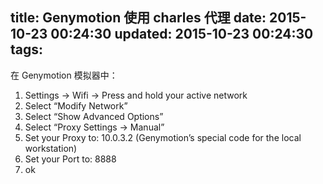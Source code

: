 title: Genymotion 使用 charles 代理
date: 2015-10-23 00:24:30
updated: 2015-10-23 00:24:30
tags:
---

在 Genymotion 模拟器中：

1. Settings -> Wifi -> Press and hold your active network
2. Select “Modify Network”
3. Select “Show Advanced Options”
4. Select “Proxy Settings -> Manual”
5. Set your Proxy to: 10.0.3.2 (Genymotion’s special code for the local workstation)
6. Set your Port to: 8888
7. ok


